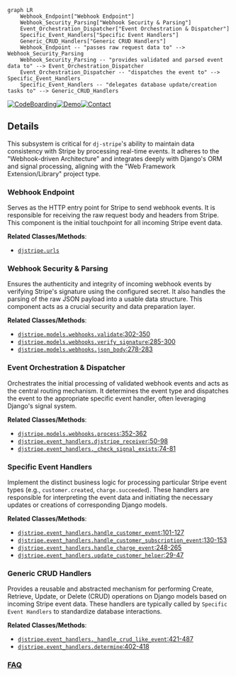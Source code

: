 ```mermaid
graph LR
    Webhook_Endpoint["Webhook Endpoint"]
    Webhook_Security_Parsing["Webhook Security & Parsing"]
    Event_Orchestration_Dispatcher["Event Orchestration & Dispatcher"]
    Specific_Event_Handlers["Specific Event Handlers"]
    Generic_CRUD_Handlers["Generic CRUD Handlers"]
    Webhook_Endpoint -- "passes raw request data to" --> Webhook_Security_Parsing
    Webhook_Security_Parsing -- "provides validated and parsed event data to" --> Event_Orchestration_Dispatcher
    Event_Orchestration_Dispatcher -- "dispatches the event to" --> Specific_Event_Handlers
    Specific_Event_Handlers -- "delegates database update/creation tasks to" --> Generic_CRUD_Handlers
```

[![CodeBoarding](https://img.shields.io/badge/Generated%20by-CodeBoarding-9cf?style=flat-square)](https://github.com/CodeBoarding/GeneratedOnBoardings)[![Demo](https://img.shields.io/badge/Try%20our-Demo-blue?style=flat-square)](https://www.codeboarding.org/demo)[![Contact](https://img.shields.io/badge/Contact%20us%20-%20contact@codeboarding.org-lightgrey?style=flat-square)](mailto:contact@codeboarding.org)

## Details

This subsystem is critical for `dj-stripe`'s ability to maintain data consistency with Stripe by processing real-time events. It adheres to the "Webhook-driven Architecture" and integrates deeply with Django's ORM and signal processing, aligning with the "Web Framework Extension/Library" project type.

### Webhook Endpoint
Serves as the HTTP entry point for Stripe to send webhook events. It is responsible for receiving the raw request body and headers from Stripe. This component is the initial touchpoint for all incoming Stripe event data.


**Related Classes/Methods**:

- <a href="https://github.com/dj-stripe/dj-stripe/blob/main/djstripe/urls.py" target="_blank" rel="noopener noreferrer">`djstripe.urls`</a>


### Webhook Security & Parsing
Ensures the authenticity and integrity of incoming webhook events by verifying Stripe's signature using the configured secret. It also handles the parsing of the raw JSON payload into a usable data structure. This component acts as a crucial security and data preparation layer.


**Related Classes/Methods**:

- <a href="https://github.com/dj-stripe/dj-stripe/blob/main/djstripe/models/webhooks.py#L302-L350" target="_blank" rel="noopener noreferrer">`djstripe.models.webhooks.validate`:302-350</a>
- <a href="https://github.com/dj-stripe/dj-stripe/blob/main/djstripe/models/webhooks.py#L285-L300" target="_blank" rel="noopener noreferrer">`djstripe.models.webhooks.verify_signature`:285-300</a>
- <a href="https://github.com/dj-stripe/dj-stripe/blob/main/djstripe/models/webhooks.py#L278-L283" target="_blank" rel="noopener noreferrer">`djstripe.models.webhooks.json_body`:278-283</a>


### Event Orchestration & Dispatcher
Orchestrates the initial processing of validated webhook events and acts as the central routing mechanism. It determines the event type and dispatches the event to the appropriate specific event handler, often leveraging Django's signal system.


**Related Classes/Methods**:

- <a href="https://github.com/dj-stripe/dj-stripe/blob/main/djstripe/models/webhooks.py#L352-L362" target="_blank" rel="noopener noreferrer">`djstripe.models.webhooks.process`:352-362</a>
- <a href="https://github.com/dj-stripe/dj-stripe/blob/main/djstripe/event_handlers.py#L50-L98" target="_blank" rel="noopener noreferrer">`djstripe.event_handlers.djstripe_receiver`:50-98</a>
- <a href="https://github.com/dj-stripe/dj-stripe/blob/main/djstripe/event_handlers.py#L74-L81" target="_blank" rel="noopener noreferrer">`djstripe.event_handlers._check_signal_exists`:74-81</a>


### Specific Event Handlers
Implement the distinct business logic for processing particular Stripe event types (e.g., `customer.created`, `charge.succeeded`). These handlers are responsible for interpreting the event data and initiating the necessary updates or creations of corresponding Django models.


**Related Classes/Methods**:

- <a href="https://github.com/dj-stripe/dj-stripe/blob/main/djstripe/event_handlers.py#L101-L127" target="_blank" rel="noopener noreferrer">`djstripe.event_handlers.handle_customer_event`:101-127</a>
- <a href="https://github.com/dj-stripe/dj-stripe/blob/main/djstripe/event_handlers.py#L130-L153" target="_blank" rel="noopener noreferrer">`djstripe.event_handlers.handle_customer_subscription_event`:130-153</a>
- <a href="https://github.com/dj-stripe/dj-stripe/blob/main/djstripe/event_handlers.py#L248-L265" target="_blank" rel="noopener noreferrer">`djstripe.event_handlers.handle_charge_event`:248-265</a>
- <a href="https://github.com/dj-stripe/dj-stripe/blob/main/djstripe/event_handlers.py#L29-L47" target="_blank" rel="noopener noreferrer">`djstripe.event_handlers.update_customer_helper`:29-47</a>


### Generic CRUD Handlers
Provides a reusable and abstracted mechanism for performing Create, Retrieve, Update, or Delete (CRUD) operations on Django models based on incoming Stripe event data. These handlers are typically called by `Specific Event Handlers` to standardize database interactions.


**Related Classes/Methods**:

- <a href="https://github.com/dj-stripe/dj-stripe/blob/main/djstripe/event_handlers.py#L421-L487" target="_blank" rel="noopener noreferrer">`djstripe.event_handlers._handle_crud_like_event`:421-487</a>
- <a href="https://github.com/dj-stripe/dj-stripe/blob/main/djstripe/event_handlers.py#L402-L418" target="_blank" rel="noopener noreferrer">`djstripe.event_handlers.determine`:402-418</a>




### [FAQ](https://github.com/CodeBoarding/GeneratedOnBoardings/tree/main?tab=readme-ov-file#faq)